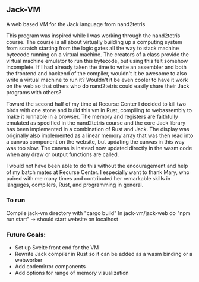 ## Jack-VM
A web based VM for the Jack language from nand2tetris

This program was inspired while I was working through the nand2tetris course. The course is all about virtually building up a computing system from scratch starting from the logic gates all the way to stack machine bytecode running on a virtual machine. The creators of a class provide the virtual machine emulator to run this bytecode, but using this felt somehow incomplete. If I had already taken the time to write an assembler and both the frontend and backend of the compiler, wouldn't it be awesome to also write a virtual machine to run it? Wouldn't it be even cooler to have it work on the web so that others who do nand2tetris could easily share their Jack programs with others?

Toward the second half of my time at Recurse Center I decided to kill two birds with one stone and build this vm in Rust, compiling to webassembly to make it runnable in a browser. The memory and registers are faithfully emulated as specified in the nand2tetris course and the core Jack library has been implemented in a combination of Rust and Jack. The display was originally also implemented as a linear memory array that was then read into a canvas component on the website, but updating the canvas in this way was too slow. The canvas is instead now updated directly in the wasm code when any draw or output functions are called. 

I would not have been able to do this without the encouragement and help of my batch mates at Recurse Center. I especially want to thank Mary, who paired with me many times and contributed her remarkable skills in languges, compilers, Rust, and programming in general. 

### To run 
Compile jack-vm directory with "cargo build"
In jack-vm/jack-web do "npm run start" -> should start website on localhost

### Future Goals:
- Set up Svelte front end for the VM
- Rewrite Jack compiler in Rust so it can be added as a wasm binding or a webworker
- Add codemirror components 
- Add options for range of memory visualization